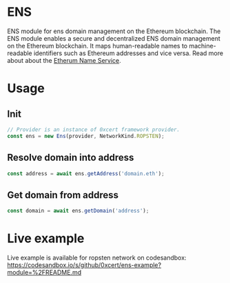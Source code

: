 # ENS

ENS module for ens domain management on the Ethereum blockchain.
The ENS module enables a secure and decentralized ENS domain management on the Ethereum blockchain. It maps human-readable names to machine-readable identifiers such as Ethereum addresses and vice versa.
Read more about about the [Etherum Name Service](https://ens.domains/).

# Usage

## Init

```ts
// Provider is an instance of 0xcert framework provider.
const ens = new Ens(provider, NetworkKind.ROPSTEN);
```

## Resolve domain into address

```ts
const address = await ens.getAddress('domain.eth');
```

## Get domain from address

```ts
const domain = await ens.getDomain('address');
```

# Live example

Live example is available for ropsten network on codesandbox:
https://codesandbox.io/s/github/0xcert/ens-example?module=%2FREADME.md
